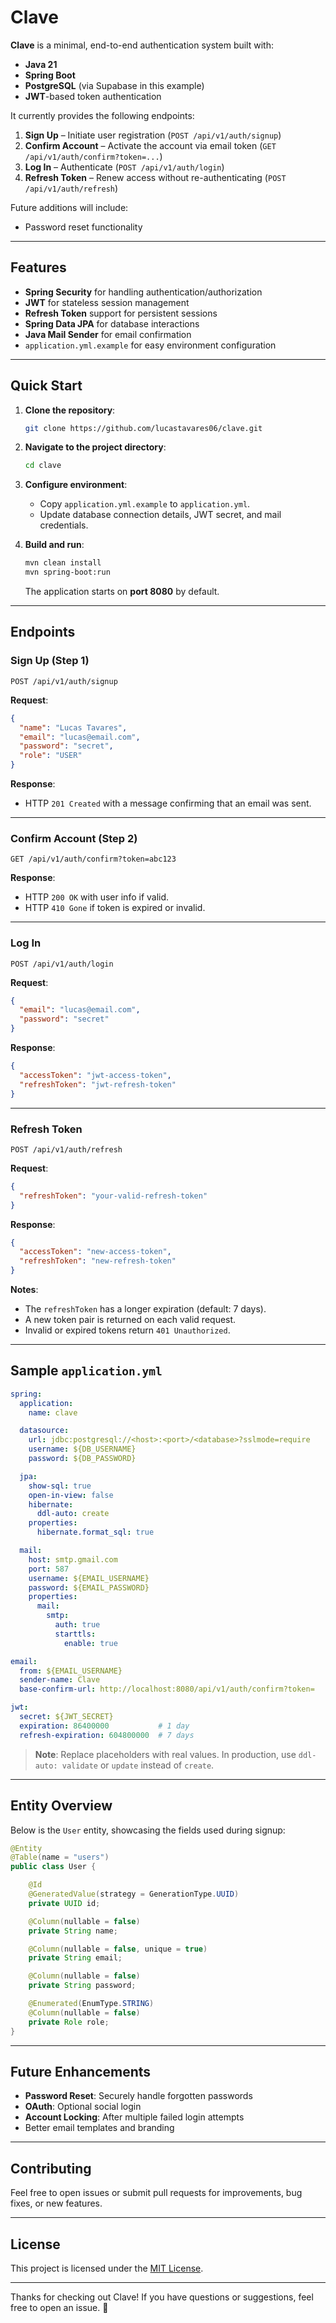 # Clave

**Clave** is a minimal, end-to-end authentication system built with:
- **Java 21**
- **Spring Boot**
- **PostgreSQL** (via Supabase in this example)
- **JWT**-based token authentication

It currently provides the following endpoints:
1. **Sign Up** – Initiate user registration (`POST /api/v1/auth/signup`)
2. **Confirm Account** – Activate the account via email token (`GET /api/v1/auth/confirm?token=...`)
3. **Log In** – Authenticate (`POST /api/v1/auth/login`)
4. **Refresh Token** – Renew access without re-authenticating (`POST /api/v1/auth/refresh`)

Future additions will include:
- Password reset functionality

---

## Features
- **Spring Security** for handling authentication/authorization
- **JWT** for stateless session management
- **Refresh Token** support for persistent sessions
- **Spring Data JPA** for database interactions
- **Java Mail Sender** for email confirmation
- `application.yml.example` for easy environment configuration

---

## Quick Start

1. **Clone the repository**:
   ```bash
   git clone https://github.com/lucastavares06/clave.git
   ```

2. **Navigate to the project directory**:
   ```bash
   cd clave
   ```

3. **Configure environment**:
   - Copy `application.yml.example` to `application.yml`.
   - Update database connection details, JWT secret, and mail credentials.

4. **Build and run**:
   ```bash
   mvn clean install
   mvn spring-boot:run
   ```
   The application starts on **port 8080** by default.

---

## Endpoints

### Sign Up (Step 1)

```http
POST /api/v1/auth/signup
```

**Request**:
```json
{
  "name": "Lucas Tavares",
  "email": "lucas@email.com",
  "password": "secret",
  "role": "USER"
}
```

**Response**:
- HTTP `201 Created` with a message confirming that an email was sent.

---

### Confirm Account (Step 2)

```http
GET /api/v1/auth/confirm?token=abc123
```

**Response**:
- HTTP `200 OK` with user info if valid.
- HTTP `410 Gone` if token is expired or invalid.

---

### Log In

```http
POST /api/v1/auth/login
```

**Request**:
```json
{
  "email": "lucas@email.com",
  "password": "secret"
}
```

**Response**:
```json
{
  "accessToken": "jwt-access-token",
  "refreshToken": "jwt-refresh-token"
}
```

---

### Refresh Token

```http
POST /api/v1/auth/refresh
```

**Request**:
```json
{
  "refreshToken": "your-valid-refresh-token"
}
```

**Response**:
```json
{
  "accessToken": "new-access-token",
  "refreshToken": "new-refresh-token"
}
```

**Notes**:
- The `refreshToken` has a longer expiration (default: 7 days).
- A new token pair is returned on each valid request.
- Invalid or expired tokens return `401 Unauthorized`.

---

## Sample `application.yml`

```yaml
spring:
  application:
    name: clave

  datasource:
    url: jdbc:postgresql://<host>:<port>/<database>?sslmode=require
    username: ${DB_USERNAME}
    password: ${DB_PASSWORD}

  jpa:
    show-sql: true
    open-in-view: false
    hibernate:
      ddl-auto: create
    properties:
      hibernate.format_sql: true

  mail:
    host: smtp.gmail.com
    port: 587
    username: ${EMAIL_USERNAME}
    password: ${EMAIL_PASSWORD}
    properties:
      mail:
        smtp:
          auth: true
          starttls:
            enable: true

email:
  from: ${EMAIL_USERNAME}
  sender-name: Clave
  base-confirm-url: http://localhost:8080/api/v1/auth/confirm?token=

jwt:
  secret: ${JWT_SECRET}
  expiration: 86400000           # 1 day
  refresh-expiration: 604800000  # 7 days
```

> **Note**: Replace placeholders with real values. In production, use `ddl-auto: validate` or `update` instead of `create`.

---

## Entity Overview

Below is the `User` entity, showcasing the fields used during signup:

```java
@Entity
@Table(name = "users")
public class User {

    @Id
    @GeneratedValue(strategy = GenerationType.UUID)
    private UUID id;

    @Column(nullable = false)
    private String name;

    @Column(nullable = false, unique = true)
    private String email;

    @Column(nullable = false)
    private String password;

    @Enumerated(EnumType.STRING)
    @Column(nullable = false)
    private Role role;
}
```

---

## Future Enhancements
- **Password Reset**: Securely handle forgotten passwords
- **OAuth**: Optional social login
- **Account Locking**: After multiple failed login attempts
- Better email templates and branding

---

## Contributing

Feel free to open issues or submit pull requests for improvements, bug fixes, or new features.

---

## License

This project is licensed under the [MIT License](LICENSE).

---

Thanks for checking out Clave! If you have questions or suggestions, feel free to open an issue. 🚀

